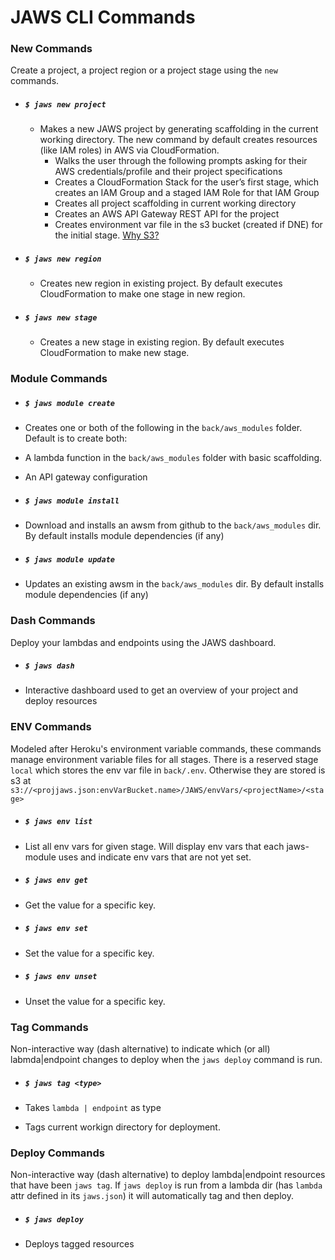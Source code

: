 # JAWS CLI Commands

### New Commands

Create a project, a project region or a project stage using the `new` commands.

* ##### `$ jaws new project`
  * Makes a new JAWS project by generating scaffolding in the current working directory.  The new command by default creates resources (like IAM roles) in AWS via CloudFormation.
    * Walks the user through the following prompts asking for their AWS credentials/profile and their project specifications
    * Creates a CloudFormation Stack for the user’s first stage, which creates an IAM Group and a staged IAM Role for that IAM Group
    * Creates all project scaffolding in current working directory
    * Creates an AWS API Gateway REST API for the project
    * Creates environment var file in the s3 bucket (created if DNE) for the initial stage. [Why S3?](https://github.com/jaws-framework/JAWS/wiki/FAQ#why-do-you-use-an-s3-bucket-to-store-env-vars)

* ##### `$ jaws new region`

  * Creates new region in existing project.  By default executes CloudFormation to make one stage in new region.

* ##### `$ jaws new stage`

  * Creates a new stage in existing region.  By default executes CloudFormation to make new stage.

### Module Commands

* ##### `$ jaws module create`

 * Creates one or both of the following in the `back/aws_modules` folder. Default is to create both:
  * A lambda function in the `back/aws_modules` folder with basic scaffolding.
  * An API gateway configuration

* ##### `$ jaws module install`

 * Download and installs an awsm from github to the `back/aws_modules` dir.  By default installs module dependencies (if any)

* ##### `$ jaws module update`

 * Updates an existing awsm in the `back/aws_modules` dir. By default installs module dependencies (if any)

### Dash Commands

Deploy your lambdas and endpoints using the JAWS dashboard.

* ##### `$ jaws dash`

 * Interactive dashboard used to get an overview of your project and deploy resources

### ENV Commands

Modeled after Heroku's environment variable commands, these commands manage environment variable files for all stages.  There is a reserved stage `local` which stores the env var file in `back/.env`.  Otherwise they are stored is s3 at `s3://<projjaws.json:envVarBucket.name>/JAWS/envVars/<projectName>/<stage>`

* ##### `$ jaws env list`

 * List all env vars for given stage. Will display env vars that each jaws-module uses and indicate env vars that are not yet set.

* ##### `$ jaws env get`

 * Get the value for a specific key.

* ##### `$ jaws env set`

 * Set the value for a specific key.

* ##### `$ jaws env unset`

 * Unset the value for a specific key.

### Tag Commands

Non-interactive way (dash alternative) to indicate which (or all) labmda|endpoint changes to deploy when the `jaws deploy` command is run.

* ##### `$ jaws tag <type>`

 * Takes `lambda | endpoint` as type
 * Tags current workign directory for deployment.

### Deploy Commands

Non-interactive way (dash alternative) to deploy lambda|endpoint resources that have been `jaws tag`.  If `jaws deploy` is run from a lambda dir (has `lambda` attr defined in its `jaws.json`) it will automatically tag and then deploy.

* ##### `$ jaws deploy`

 * Deploys tagged resources 




